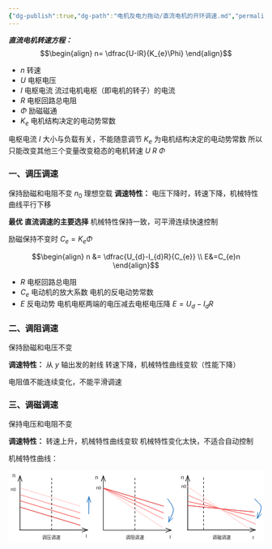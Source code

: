 ```yaml
---
{"dg-publish":true,"dg-path":"电机及电力拖动/直流电机的开环调速.md","permalink":"/电机及电力拖动/直流电机的开环调速/","dgPassFrontmatter":true,"noteIcon":"","created":"2024-04-18T21:52:26.613+08:00","updated":"2024-06-17T09:54:12.459+08:00"}
---
```


***直流电机转速方程：***
$$\begin{align}
n= \dfrac{U-IR}{K_{e}\Phi}
\end{align}$$

- $n$    转速
- $U$   电枢电压
- $I$   电枢电流
	流过电机电枢（即电机的转子）的电流
- $R$   电枢回路总电阻
- $\Phi$   励磁磁通
- $K_{e}$  电机结构决定的电动势常数

电枢电流 $I$ 大小与负载有关，不能随意调节
$K_{e}$ 为电机结构决定的电动势常数
所以只能改变其他三个变量改变稳态的电机转速
$U$    $R$    $\Phi$
### 一、调压调速
保持励磁和电阻不变
$n_{0}$  理想空载
**调速特性：**
电压下降时，转速下降，机械特性曲线平行下移

**最优**    **直流调速的主要选择**
	机械特性保持一致，可平滑连续快速控制

励磁保持不变时
$C_{e}=K_{e}\Phi$

$$\begin{align}
n  &= \dfrac{U_{d}-I_{d}R}{C_{e}} \\
E&=C_{e}n
\end{align}$$

-  $R$ 电枢回路总电阻
-  $C_{e}$ 电动机的放大系数
	电机的反电动势常数
- $E$  反电动势
	电机电枢两端的电压减去电枢电压降
	$E=U_{d}-I_{d}R$

### 二、调阻调速
保持励磁和电压不变

**调速特性：**
从 $y$ 轴出发的射线
转速下降，机械特性曲线变软（性能下降）

电阻值不能连续变化，不能平滑调速

### 三、调磁调速
保持电压和电阻不变

**调速特性：**
转速上升，机械特性曲线变软
	机械特性变化太快，不适合自动控制


机械特性曲线：

<svg xmlns="http://www.w3.org/2000/svg" version="1.1" viewBox="0 0 1106.5486330508006 313.8610356185626" width="1106.5486330508006" height="313.8610356185626">  <!-- svg-source:excalidraw -->    <defs>    <style class="style-fonts">      @font-face {        font-family: "Virgil";        src: url("https://excalidraw.com/Virgil.woff2");      }      @font-face {        font-family: "Cascadia";        src: url("https://excalidraw.com/Cascadia.woff2");      }      @font-face {        font-family: "Assistant";        src: url("https://excalidraw.com/Assistant-Regular.woff2");      }    </style>      </defs>  <rect x="0" y="0" width="1106.5486330508006" height="313.8610356185626" fill="#ffffff"></rect><g stroke-linecap="round"><g transform="translate(49.87275349341161 259.0063792742899) rotate(0 0 -117.2028116825798)"><path d="M0 0 C0 -39.07, 0 -195.34, 0 -234.41 M0 0 C0 -39.07, 0 -195.34, 0 -234.41" stroke="#1e1e1e" stroke-width="2" fill="none"></path></g><g transform="translate(49.87275349341161 259.0063792742899) rotate(0 0 -117.2028116825798)"><path d="M8.55 -210.91 C5.71 -218.72, 2.86 -226.54, 0 -234.41 M8.55 -210.91 C5.13 -220.3, 1.72 -229.68, 0 -234.41" stroke="#1e1e1e" stroke-width="2" fill="none"></path></g><g transform="translate(49.87275349341161 259.0063792742899) rotate(0 0 -117.2028116825798)"><path d="M-8.55 -210.91 C-5.71 -218.72, -2.86 -226.54, 0 -234.41 M-8.55 -210.91 C-5.13 -220.3, -1.72 -229.68, 0 -234.41" stroke="#1e1e1e" stroke-width="2" fill="none"></path></g></g><mask></mask><g stroke-linecap="round"><g transform="translate(48.48386799536473 259.32293913666933) rotate(0 147.4536895751953 0)"><path d="M0 0 C49.15 0, 245.76 0, 294.91 0 M0 0 C49.15 0, 245.76 0, 294.91 0" stroke="#1e1e1e" stroke-width="2" fill="none"></path></g><g transform="translate(48.48386799536473 259.32293913666933) rotate(0 147.4536895751953 0)"><path d="M271.42 8.55 C277.98 6.16, 284.54 3.77, 294.91 0 M271.42 8.55 C278.09 6.12, 284.77 3.69, 294.91 0" stroke="#1e1e1e" stroke-width="2" fill="none"></path></g><g transform="translate(48.48386799536473 259.32293913666933) rotate(0 147.4536895751953 0)"><path d="M271.42 -8.55 C277.98 -6.16, 284.54 -3.77, 294.91 0 M271.42 -8.55 C278.09 -6.12, 284.77 -3.69, 294.91 0" stroke="#1e1e1e" stroke-width="2" fill="none"></path></g></g><mask></mask><g stroke-linecap="round"><g transform="translate(51.390442031915654 160.56690928341388) rotate(0 129.90156569609763 39.124664478116756)"><path d="M0 0 C43.3 13.04, 216.5 65.21, 259.8 78.25 M0 0 C43.3 13.04, 216.5 65.21, 259.8 78.25" stroke="#e03131" stroke-width="2" fill="none"></path></g></g><mask></mask><g stroke-linecap="round"><g transform="translate(49.64981910307324 132.38596319424965) rotate(0 129.90156569609763 39.124664478116756)"><path d="M0 0 C43.3 13.04, 216.5 65.21, 259.8 78.25 M0 0 C43.3 13.04, 216.5 65.21, 259.8 78.25" stroke="#fa5252" stroke-width="2" fill="none"></path></g></g><mask></mask><g stroke-linecap="round"><g transform="translate(51.38490764774275 77.75867488142123) rotate(0 129.90156569609763 39.124664478116756)"><path d="M0 0 C43.3 13.04, 216.5 65.21, 259.8 78.25 M0 0 C43.3 13.04, 216.5 65.21, 259.8 78.25" stroke="#ffc9c9" stroke-width="2" fill="none"></path></g></g><mask></mask><g stroke-linecap="round"><g transform="translate(51.20332146523373 106.7667185554118) rotate(0 129.90156569609763 39.124664478116756)"><path d="M0 0 C43.3 13.04, 216.5 65.21, 259.8 78.25 M0 0 C43.3 13.04, 216.5 65.21, 259.8 78.25" stroke="#ff8787" stroke-width="2" fill="none"></path></g></g><mask></mask><g stroke-linecap="round"><g transform="translate(187.01368656336916 34.480600648260236) rotate(0 -7.105427357601002e-15 112.92938336272336)"><path d="M0 0 C0 37.64, 0 188.22, 0 225.86" stroke="#1e1e1e" stroke-width="2.5" fill="none" stroke-dasharray="8 10"></path></g></g><mask></mask><g stroke-linecap="round"><g transform="translate(411.4488992019319 259.0063795289128) rotate(0 0 -117.2028116825798)"><path d="M0 0 C0 -39.07, 0 -195.34, 0 -234.41 M0 0 C0 -39.07, 0 -195.34, 0 -234.41" stroke="#1e1e1e" stroke-width="2" fill="none"></path></g><g transform="translate(411.4488992019319 259.0063795289128) rotate(0 0 -117.2028116825798)"><path d="M8.55 -210.91 C5.53 -219.22, 2.5 -227.52, 0 -234.41 M8.55 -210.91 C5.3 -219.84, 2.05 -228.77, 0 -234.41" stroke="#1e1e1e" stroke-width="2" fill="none"></path></g><g transform="translate(411.4488992019319 259.0063795289128) rotate(0 0 -117.2028116825798)"><path d="M-8.55 -210.91 C-5.53 -219.22, -2.5 -227.52, 0 -234.41 M-8.55 -210.91 C-5.3 -219.84, -2.05 -228.77, 0 -234.41" stroke="#1e1e1e" stroke-width="2" fill="none"></path></g></g><mask></mask><g stroke-linecap="round"><g transform="translate(411.47899698053413 260.26894902787353) rotate(0 147.4536895751953 0)"><path d="M0 0 C49.15 0, 245.76 0, 294.91 0 M0 0 C49.15 0, 245.76 0, 294.91 0" stroke="#1e1e1e" stroke-width="2" fill="none"></path></g><g transform="translate(411.47899698053413 260.26894902787353) rotate(0 147.4536895751953 0)"><path d="M271.42 8.55 C280.6 5.21, 289.79 1.86, 294.91 0 M271.42 8.55 C279.18 5.72, 286.95 2.89, 294.91 0" stroke="#1e1e1e" stroke-width="2" fill="none"></path></g><g transform="translate(411.47899698053413 260.26894902787353) rotate(0 147.4536895751953 0)"><path d="M271.42 -8.55 C280.6 -5.21, 289.79 -1.86, 294.91 0 M271.42 -8.55 C279.18 -5.72, 286.95 -2.89, 294.91 0" stroke="#1e1e1e" stroke-width="2" fill="none"></path></g></g><mask></mask><g stroke-linecap="round"><g transform="translate(413.5850286965523 80.1676080256137) rotate(0 126.97948265659642 84.11458240086421)"><path d="M0 0 C42.33 28.04, 211.63 140.19, 253.96 168.23 M0 0 C42.33 28.04, 211.63 140.19, 253.96 168.23" stroke="#ffc9c9" stroke-width="2" fill="none"></path></g></g><mask></mask><g stroke-linecap="round"><g transform="translate(414.3182511269092 80.74487982478158) rotate(0 128.35542253843977 64.94520629016222)"><path d="M0 0 C42.79 21.65, 213.93 108.24, 256.71 129.89 M0 0 C42.79 21.65, 213.93 108.24, 256.71 129.89" stroke="#ff8787" stroke-width="2" fill="none"></path></g></g><mask></mask><g stroke-linecap="round"><g transform="translate(412.96105335626305 77.75867513604408) rotate(0 129.90156569609763 39.124664478116756)"><path d="M0 0 C43.3 13.04, 216.5 65.21, 259.8 78.25 M0 0 C43.3 13.04, 216.5 65.21, 259.8 78.25" stroke="#e03131" stroke-width="2" fill="none"></path></g></g><mask></mask><g stroke-linecap="round"><g transform="translate(412.779467173754 78.62696226150243) rotate(0 129.90156569609763 53.19454275238286)"><path d="M0 0 C43.3 17.73, 216.5 88.66, 259.8 106.39 M0 0 C43.3 17.73, 216.5 88.66, 259.8 106.39" stroke="#fa5252" stroke-width="2" fill="none"></path></g></g><mask></mask><g stroke-linecap="round"><g transform="translate(548.5898322718895 34.48060090288308) rotate(0 0 112.92938336272336)"><path d="M0 0 C0 37.64, 0 188.22, 0 225.86" stroke="#1e1e1e" stroke-width="2.5" fill="none" stroke-dasharray="8 10"></path></g></g><mask></mask><g stroke-linecap="round"><g transform="translate(348.1356130545681 190.2135783484032) rotate(0 0.47738422885109344 -37.22985994971717)"><path d="M0 0 C0.16 -12.41, 0.8 -62.05, 0.95 -74.46 M0 0 C0.16 -12.41, 0.8 -62.05, 0.95 -74.46" stroke="#1971c2" stroke-width="2" fill="none"></path></g><g transform="translate(348.1356130545681 190.2135783484032) rotate(0 0.47738422885109344 -37.22985994971717)"><path d="M9.2 -50.86 C7.08 -56.92, 4.97 -62.98, 0.95 -74.46 M9.2 -50.86 C6.04 -59.91, 2.88 -68.95, 0.95 -74.46" stroke="#1971c2" stroke-width="2" fill="none"></path></g><g transform="translate(348.1356130545681 190.2135783484032) rotate(0 0.47738422885109344 -37.22985994971717)"><path d="M-7.9 -51.08 C-5.62 -57.08, -3.35 -63.09, 0.95 -74.46 M-7.9 -51.08 C-4.5 -60.04, -1.11 -69, 0.95 -74.46" stroke="#1971c2" stroke-width="2" fill="none"></path></g></g><mask></mask><g stroke-linecap="round"><g transform="translate(690.1678011643185 123.75486617316741) rotate(0 12.645369575462354 50.69347217759321)"><path d="M0 0 C4.22 7.85, 24.54 30.2, 25.29 47.1 C26.05 63.99, 7.99 92.34, 4.53 101.39 M0 0 C4.22 7.85, 24.54 30.2, 25.29 47.1 C26.05 63.99, 7.99 92.34, 4.53 101.39" stroke="#1971c2" stroke-width="2" fill="none"></path></g><g transform="translate(690.1678011643185 123.75486617316741) rotate(0 12.645369575462354 50.69347217759321)"><path d="M7.22 76.53 C6.33 84.76, 5.44 92.99, 4.53 101.39 M7.22 76.53 C6.16 86.33, 5.1 96.12, 4.53 101.39" stroke="#1971c2" stroke-width="2" fill="none"></path></g><g transform="translate(690.1678011643185 123.75486617316741) rotate(0 12.645369575462354 50.69347217759321)"><path d="M22.57 84.07 C16.59 89.81, 10.62 95.54, 4.53 101.39 M22.57 84.07 C15.46 90.9, 8.35 97.72, 4.53 101.39" stroke="#1971c2" stroke-width="2" fill="none"></path></g></g><mask></mask><g stroke-linecap="round"><g transform="translate(777.6611733226798 258.6898191805062) rotate(0 0 -117.2028116825798)"><path d="M0 0 C0 -39.07, 0 -195.34, 0 -234.41 M0 0 C0 -39.07, 0 -195.34, 0 -234.41" stroke="#1e1e1e" stroke-width="2" fill="none"></path></g><g transform="translate(777.6611733226798 258.6898191805062) rotate(0 0 -117.2028116825798)"><path d="M8.55 -210.91 C6.33 -217.03, 4.1 -223.14, 0 -234.41 M8.55 -210.91 C5.6 -219.01, 2.65 -227.11, 0 -234.41" stroke="#1e1e1e" stroke-width="2" fill="none"></path></g><g transform="translate(777.6611733226798 258.6898191805062) rotate(0 0 -117.2028116825798)"><path d="M-8.55 -210.91 C-6.33 -217.03, -4.1 -223.14, 0 -234.41 M-8.55 -210.91 C-5.6 -219.01, -2.65 -227.11, 0 -234.41" stroke="#1e1e1e" stroke-width="2" fill="none"></path></g></g><mask></mask><g stroke-linecap="round"><g transform="translate(776.2722878246329 259.00637904288567) rotate(0 147.4536895751953 0)"><path d="M0 0 C49.15 0, 245.76 0, 294.91 0 M0 0 C49.15 0, 245.76 0, 294.91 0" stroke="#1e1e1e" stroke-width="2" fill="none"></path></g><g transform="translate(776.2722878246329 259.00637904288567) rotate(0 147.4536895751953 0)"><path d="M271.42 8.55 C277.37 6.38, 283.32 4.22, 294.91 0 M271.42 8.55 C277.17 6.46, 282.92 4.36, 294.91 0" stroke="#1e1e1e" stroke-width="2" fill="none"></path></g><g transform="translate(776.2722878246329 259.00637904288567) rotate(0 147.4536895751953 0)"><path d="M271.42 -8.55 C277.37 -6.38, 283.32 -4.22, 294.91 0 M271.42 -8.55 C277.17 -6.46, 282.92 -4.36, 294.91 0" stroke="#1e1e1e" stroke-width="2" fill="none"></path></g></g><mask></mask><g stroke-linecap="round"><g transform="translate(777.5521986467086 153.12480056227807) rotate(0 144.2887200770889 14.200439847273742)"><path d="M0 0 C48.1 4.73, 240.48 23.67, 288.58 28.4 M0 0 C48.1 4.73, 240.48 23.67, 288.58 28.4" stroke="#e03131" stroke-width="2" fill="none"></path></g></g><mask></mask><g stroke-linecap="round"><g transform="translate(846.4994913845085 33.147062026055124) rotate(0 0 112.92938336272336)"><path d="M0 0 C0 37.64, 0 188.22, 0 225.86" stroke="#1e1e1e" stroke-width="2.5" fill="none" stroke-dasharray="8 10"></path></g></g><mask></mask><g stroke-linecap="round"><g transform="translate(1067.5325390579974 124.71506453170852) rotate(0 14.414718143650646 42.01524547907003)"><path d="M0 0 C4.8 5.84, 26.76 21.05, 28.83 35.05 C30.9 49.06, 15.15 75.87, 12.41 84.03 M0 0 C4.8 5.84, 26.76 21.05, 28.83 35.05 C30.9 49.06, 15.15 75.87, 12.41 84.03" stroke="#1971c2" stroke-width="2" fill="none"></path></g><g transform="translate(1067.5325390579974 124.71506453170852) rotate(0 14.414718143650646 42.01524547907003)"><path d="M14.17 59.09 C13.67 66.15, 13.18 73.2, 12.41 84.03 M14.17 59.09 C13.51 68.54, 12.84 77.99, 12.41 84.03" stroke="#1971c2" stroke-width="2" fill="none"></path></g><g transform="translate(1067.5325390579974 124.71506453170852) rotate(0 14.414718143650646 42.01524547907003)"><path d="M29.79 66.06 C24.87 71.14, 19.96 76.23, 12.41 84.03 M29.79 66.06 C23.21 72.87, 16.62 79.67, 12.41 84.03" stroke="#1971c2" stroke-width="2" fill="none"></path></g></g><mask></mask><g stroke-linecap="round"><g transform="translate(778.2630076596265 108.07356832375305) rotate(0 146.7203732504754 62.63044479385114)"><path d="M0 0 C48.91 20.88, 244.53 104.38, 293.44 125.26 M0 0 C48.91 20.88, 244.53 104.38, 293.44 125.26" stroke="#ff8787" stroke-width="2" fill="none"></path></g></g><mask></mask><g stroke-linecap="round"><g transform="translate(776.4798006754188 70.93442928050902) rotate(0 130.53683087101444 89.26155952036251)"><path d="M0 0 C43.51 29.75, 217.56 148.77, 261.07 178.52 M0 0 C43.51 29.75, 217.56 148.77, 261.07 178.52" stroke="#ffc9c9" stroke-width="2" fill="none"></path></g></g><mask></mask><g stroke-linecap="round"><g transform="translate(779.1221527774112 135.82665381404522) rotate(0 145.30186214858833 31.82975838737994)"><path d="M0 0 C48.43 10.61, 242.17 53.05, 290.6 63.66 M0 0 C48.43 10.61, 242.17 53.05, 290.6 63.66" stroke="#fa5252" stroke-width="2" fill="none"></path></g></g><mask></mask><g transform="translate(145.42726016005042 279.7573113961878) rotate(0 40 11.5)"><text x="0" y="18.400390625" font-family="Helvetica, Segoe UI Emoji" font-size="20px" fill="#1e1e1e" text-anchor="start" style="white-space: pre;" direction="ltr" dominant-baseline="alphabetic">调压调速</text></g><g transform="translate(508.5898325968916 279.75731112611857) rotate(0 39.999999999999986 11.5)"><text x="0" y="18.400390625" font-family="Helvetica, Segoe UI Emoji" font-size="20px" fill="#1e1e1e" text-anchor="start" style="white-space: pre;" direction="ltr" dominant-baseline="alphabetic">调阻调速</text></g><g transform="translate(884.9833808418723 279.75731180511144) rotate(0 40 11.5)"><text x="0" y="18.400390625" font-family="Helvetica, Segoe UI Emoji" font-size="20px" fill="#1e1e1e" text-anchor="start" style="white-space: pre;" direction="ltr" dominant-baseline="alphabetic">调磁调速</text></g><g transform="translate(10 71.87507147320318) rotate(0 11.123046875 11.5)"><text x="0" y="18.400390625" font-family="Helvetica, Segoe UI Emoji" font-size="20px" fill="#1e1e1e" text-anchor="start" style="white-space: pre;" direction="ltr" dominant-baseline="alphabetic">n0</text></g><g transform="translate(16.804763515528805 10) rotate(0 6.521069715358706 13.484129406156995)"><text x="0" y="21.57506507055113" font-family="Helvetica, Segoe UI Emoji" font-size="23.450659836794777px" fill="#1e1e1e" text-anchor="start" style="white-space: pre;" direction="ltr" dominant-baseline="alphabetic">n</text></g><g transform="translate(334.53358624969155 273.0504677139684) rotate(0 5.859375 12)"><text x="0" y="19.3125" font-family="Cascadia, Segoe UI Emoji" font-size="20px" fill="#1e1e1e" text-anchor="start" style="white-space: pre;" direction="ltr" dominant-baseline="alphabetic">I</text></g><g transform="translate(376.07383517147014 18.991427320730537) rotate(0 6.521069715358706 13.484129406156995)"><text x="0" y="21.57506507055113" font-family="Helvetica, Segoe UI Emoji" font-size="23.450659836794777px" fill="#1e1e1e" text-anchor="start" style="white-space: pre;" direction="ltr" dominant-baseline="alphabetic">n</text></g><g transform="translate(698.4146342772444 277.58204117707055) rotate(0 5.859375 12)"><text x="0" y="19.3125" font-family="Cascadia, Segoe UI Emoji" font-size="20px" fill="#1e1e1e" text-anchor="start" style="white-space: pre;" direction="ltr" dominant-baseline="alphabetic">I</text></g><g transform="translate(1058.6586702234829 279.8610356185626) rotate(0 5.859375 12)"><text x="0" y="19.3125" font-family="Cascadia, Segoe UI Emoji" font-size="20px" fill="#1e1e1e" text-anchor="start" style="white-space: pre;" direction="ltr" dominant-baseline="alphabetic">I</text></g><g transform="translate(748.2492597915838 16.913419908011065) rotate(0 6.521069715358692 13.484129406156995)"><text x="0" y="21.57506507055113" font-family="Helvetica, Segoe UI Emoji" font-size="23.450659836794777px" fill="#1e1e1e" text-anchor="start" style="white-space: pre;" direction="ltr" dominant-baseline="alphabetic">n</text></g><g transform="translate(380.2816980658711 64.95291096810402) rotate(0 11.123046875 11.5)"><text x="0" y="18.400390625" font-family="Helvetica, Segoe UI Emoji" font-size="20px" fill="#1e1e1e" text-anchor="start" style="white-space: pre;" direction="ltr" dominant-baseline="alphabetic">n0</text></g><g transform="translate(748.9831313903283 59.409516486683884) rotate(0 11.123046875 11.5)"><text x="0" y="18.400390625" font-family="Helvetica, Segoe UI Emoji" font-size="20px" fill="#1e1e1e" text-anchor="start" style="white-space: pre;" direction="ltr" dominant-baseline="alphabetic">n0</text></g></svg>

